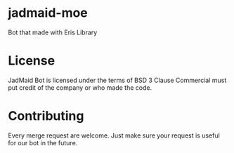 # jadmaid-moe
Bot that made with Eris Library

# License
JadMaid Bot is licensed under the terms of BSD 3 Clause
Commercial must put credit of the company or who made the code.

# Contributing
Every merge request are welcome. Just make sure your request is useful for our bot in the future.

